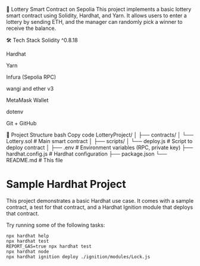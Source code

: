 🎰 Lottery Smart Contract on Sepolia
This project implements a basic lottery smart contract using Solidity, Hardhat, and Yarn. It allows users to enter a lottery by sending ETH, and the manager can randomly pick a winner to receive the balance.

🛠 Tech Stack
Solidity ^0.8.18

Hardhat

Yarn

Infura (Sepolia RPC)

wangi and ether v3

MetaMask Wallet

dotenv

Git + GitHub

📁 Project Structure
bash
Copy code
LotteryProject/
│
├── contracts/
│ └── Lottery.sol # Main smart contract
│
├── scripts/
│ └── deploy.js # Script to deploy contract
│
├── .env # Environment variables (RPC, private key)
├── hardhat.config.js # Hardhat configuration
├── package.json
└── README.md # This file

# Sample Hardhat Project

This project demonstrates a basic Hardhat use case. It comes with a sample contract, a test for that contract, and a Hardhat Ignition module that deploys that contract.

Try running some of the following tasks:

```shell
npx hardhat help
npx hardhat test
REPORT_GAS=true npx hardhat test
npx hardhat node
npx hardhat ignition deploy ./ignition/modules/Lock.js
```

